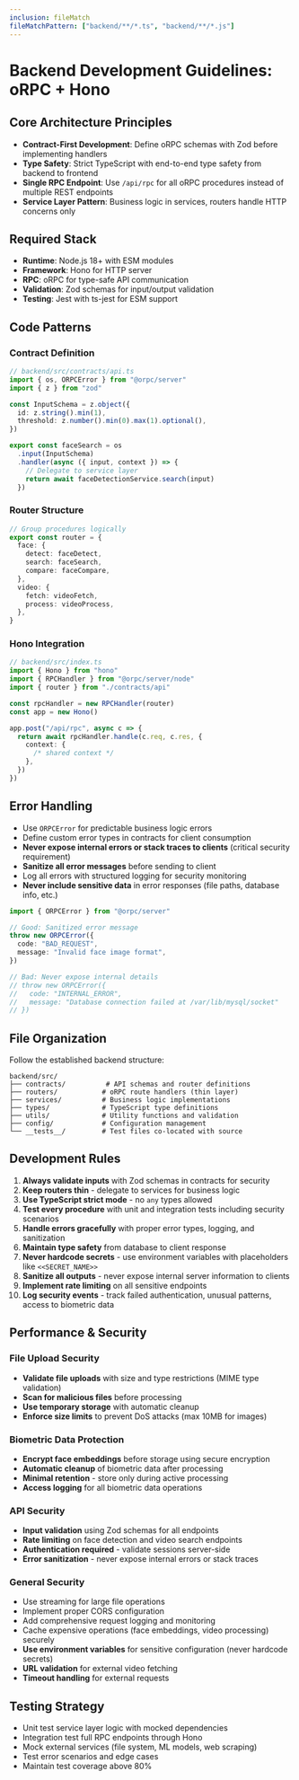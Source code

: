 ```yaml
---
inclusion: fileMatch
fileMatchPattern: ["backend/**/*.ts", "backend/**/*.js"]
---
```


# Backend Development Guidelines: oRPC + Hono

## Core Architecture Principles

- **Contract-First Development**: Define oRPC schemas with Zod before implementing handlers
- **Type Safety**: Strict TypeScript with end-to-end type safety from backend to frontend
- **Single RPC Endpoint**: Use `/api/rpc` for all oRPC procedures instead of multiple REST endpoints
- **Service Layer Pattern**: Business logic in services, routers handle HTTP concerns only

## Required Stack

- **Runtime**: Node.js 18+ with ESM modules
- **Framework**: Hono for HTTP server
- **RPC**: oRPC for type-safe API communication
- **Validation**: Zod schemas for input/output validation
- **Testing**: Jest with ts-jest for ESM support

## Code Patterns

### Contract Definition

```typescript
// backend/src/contracts/api.ts
import { os, ORPCError } from "@orpc/server"
import { z } from "zod"

const InputSchema = z.object({
  id: z.string().min(1),
  threshold: z.number().min(0).max(1).optional(),
})

export const faceSearch = os
  .input(InputSchema)
  .handler(async ({ input, context }) => {
    // Delegate to service layer
    return await faceDetectionService.search(input)
  })
```

### Router Structure

```typescript
// Group procedures logically
export const router = {
  face: {
    detect: faceDetect,
    search: faceSearch,
    compare: faceCompare,
  },
  video: {
    fetch: videoFetch,
    process: videoProcess,
  },
}
```

### Hono Integration

```typescript
// backend/src/index.ts
import { Hono } from "hono"
import { RPCHandler } from "@orpc/server/node"
import { router } from "./contracts/api"

const rpcHandler = new RPCHandler(router)
const app = new Hono()

app.post("/api/rpc", async c => {
  return await rpcHandler.handle(c.req, c.res, {
    context: {
      /* shared context */
    },
  })
})
```

## Error Handling

- Use `ORPCError` for predictable business logic errors
- Define custom error types in contracts for client consumption
- **Never expose internal errors or stack traces to clients** (critical security requirement)
- **Sanitize all error messages** before sending to client
- Log all errors with structured logging for security monitoring
- **Never include sensitive data** in error responses (file paths, database info, etc.)

```typescript
import { ORPCError } from "@orpc/server"

// Good: Sanitized error message
throw new ORPCError({
  code: "BAD_REQUEST",
  message: "Invalid face image format",
})

// Bad: Never expose internal details
// throw new ORPCError({
//   code: "INTERNAL_ERROR",
//   message: "Database connection failed at /var/lib/mysql/socket"
// })
```

## File Organization

Follow the established backend structure:

```
backend/src/
├── contracts/          # API schemas and router definitions
├── routers/           # oRPC route handlers (thin layer)
├── services/          # Business logic implementations
├── types/             # TypeScript type definitions
├── utils/             # Utility functions and validation
├── config/            # Configuration management
└── __tests__/         # Test files co-located with source
```

## Development Rules

1. **Always validate inputs** with Zod schemas in contracts for security
2. **Keep routers thin** - delegate to services for business logic
3. **Use TypeScript strict mode** - no `any` types allowed
4. **Test every procedure** with unit and integration tests including security scenarios
5. **Handle errors gracefully** with proper error types, logging, and sanitization
6. **Maintain type safety** from database to client response
7. **Never hardcode secrets** - use environment variables with placeholders like `<<SECRET_NAME>>`
8. **Sanitize all outputs** - never expose internal server information to clients
9. **Implement rate limiting** on all sensitive endpoints
10. **Log security events** - track failed authentication, unusual patterns, access to biometric data

## Performance & Security

### File Upload Security

- **Validate file uploads** with size and type restrictions (MIME type validation)
- **Scan for malicious files** before processing
- **Use temporary storage** with automatic cleanup
- **Enforce size limits** to prevent DoS attacks (max 10MB for images)

### Biometric Data Protection

- **Encrypt face embeddings** before storage using secure encryption
- **Automatic cleanup** of biometric data after processing
- **Minimal retention** - store only during active processing
- **Access logging** for all biometric data operations

### API Security

- **Input validation** using Zod schemas for all endpoints
- **Rate limiting** on face detection and video search endpoints
- **Authentication required** - validate sessions server-side
- **Error sanitization** - never expose internal errors or stack traces

### General Security

- Use streaming for large file operations
- Implement proper CORS configuration
- Add comprehensive request logging and monitoring
- Cache expensive operations (face embeddings, video processing) securely
- **Use environment variables** for sensitive configuration (never hardcode secrets)
- **URL validation** for external video fetching
- **Timeout handling** for external requests

## Testing Strategy

- Unit test service layer logic with mocked dependencies
- Integration test full RPC endpoints through Hono
- Mock external services (file system, ML models, web scraping)
- Test error scenarios and edge cases
- Maintain test coverage above 80%
